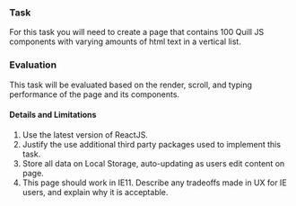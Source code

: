 ### Task

For this task you will need to create a page that contains 100 Quill JS components with varying amounts of html text in a vertical list.

### Evaluation

This task will be evaluated based on the render, scroll, and typing performance of the page and its components. 

#### Details and Limitations

1) Use the latest version of ReactJS.
2) Justify the use additional third party packages used to implement this task.
4) Store all data on Local Storage, auto-updating as users edit content on page.
3) This page should work in IE11. Describe any tradeoffs made in UX for IE users, and explain why it is acceptable.
